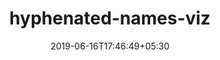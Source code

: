 ---
title: "hyphenated-names-viz"
date: 2019-06-16T17:46:49+05:30
type: "organisations"
org_name: "The Pudding"
repo_desc: "NA"
repo_link: https://github.com/the-pudding/hyphenated-names-viz
---